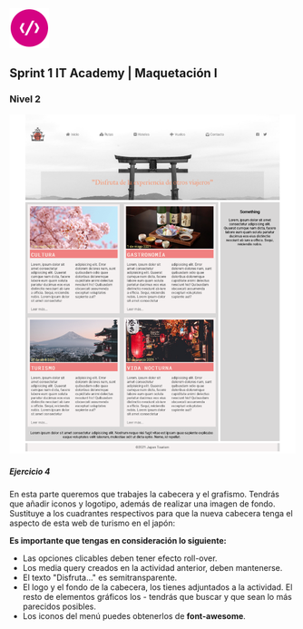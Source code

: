 
![alt logo](../logoITA.png)   

## Sprint 1 IT Academy | Maquetación I

### Nivel 2

![alt logo](images/japan2.png)   

#####  Ejercicio 4
En esta parte queremos que trabajes la cabecera y el grafismo. Tendrás que añadir iconos y logotipo, además de realizar una imagen de fondo. Sustituye a los cuadrantes respectivos para que la nueva cabecera tenga el aspecto de esta web de turismo en el japón:

**Es importante que tengas en consideración lo siguiente:**

- Las opciones clicables deben tener efecto roll-over.
- Los media query creados en la actividad anterior, deben mantenerse.
- El texto "Disfruta..." es semitransparente.
- El logo y el fondo de la cabecera, los tienes adjuntados a la actividad. El resto de elementos gráficos los - tendrás que buscar y que sean lo más parecidos posibles.
- Los iconos del menú puedes obtenerlos de **font-awesome**.

